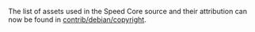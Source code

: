 The list of assets used in the Speed Core source and their attribution can now be found in [contrib/debian/copyright](../contrib/debian/copyright).
